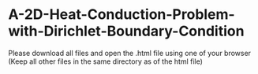 # A-2D-Heat-Conduction-Problem-with-Dirichlet-Boundary-Condition
Please download all files and open the .html file using one of your browser (Keep all other files in the same directory as of the html file)
